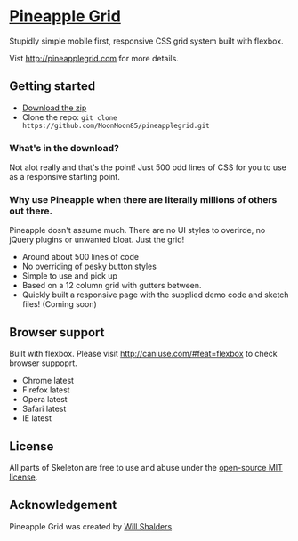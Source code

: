 # [Pineapple Grid](http://pineapplegrid.com)
Stupidly simple mobile first, responsive CSS grid system built with flexbox.

Vist <http://pineapplegrid.com> for more details.

## Getting started

- [Download the zip](https://github.com/MoonMoon85/pineapplegrid/blob/master/pineapple-grid.zip)
- Clone the repo: `git clone https://github.com/MoonMoon85/pineapplegrid.git`


### What's in the download?

Not alot really and that's the point! Just 500 odd lines of CSS for you to use as a responsive starting point.


### Why use Pineapple when there are literally millions of others out there. 

Pineapple dosn't assume much. There are no UI styles to overirde, no jQuery plugins or unwanted bloat. Just the grid!
- Around about 500 lines of code
- No overriding of pesky button styles
- Simple to use and pick up
- Based on a 12 column grid with gutters between.
- Quickly built a responsive page with the supplied demo code and sketch files! (Coming soon)


## Browser support

Built with flexbox. Please visit <http://caniuse.com/#feat=flexbox> to check browser suppoprt.

- Chrome latest
- Firefox latest
- Opera latest
- Safari latest
- IE latest




## License

All parts of Skeleton are free to use and abuse under the [open-source MIT license](https://github.com/dhg/Skeleton/blob/master/LICENSE.md).


## Acknowledgement

Pineapple Grid was created by [Will Shalders](https://willshalders.me).
